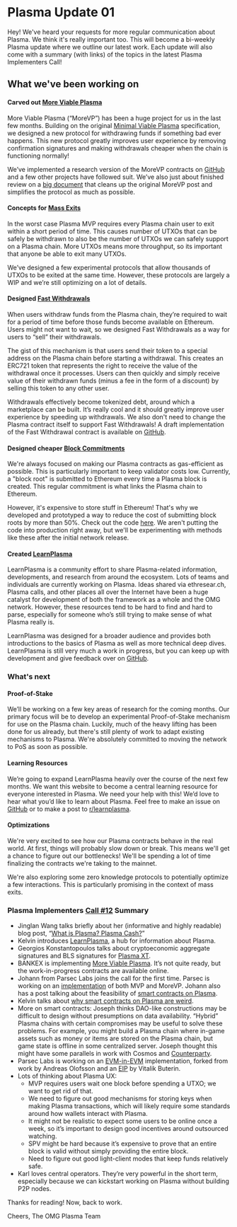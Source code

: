 # Plasma Update 01

Hey! We've heard your requests for more regular communication about Plasma. We think it's really important too. This will become a bi-weekly Plasma update where we outline our latest work. Each update will also come with a summary \(with links\) of the topics in the latest Plasma Implementers Call!

## What we've been working on

#### Carved out [More Viable Plasma](https://ethresear.ch/t/more-viable-plasma/2160)

More Viable Plasma \(“MoreVP”\) has been a huge project for us in the last few months. Building on the original [Minimal Viable Plasma](https://ethresear.ch/t/minimal-viable-plasma/426) specification, we designed a new protocol for withdrawing funds if something bad ever happens. This new protocol greatly improves user experience by removing confirmation signatures and making withdrawals cheaper when the chain is functioning normally!

We’ve implemented a research version of the MoreVP contracts on [GitHub](https://github.com/omisego/plasma-contracts/tree/dev-morevp) and a few other projects have followed suit. We’ve also just about finished review on a [big document](https://github.com/omisego/research/pull/44) that cleans up the original MoreVP post and simplifies the protocol as much as possible.

#### Concepts for [Mass Exits](https://ethresear.ch/t/proving-utxo-sum-validity-for-mass-exits/2023)

In the worst case Plasma MVP requires every Plasma chain user to exit within a short period of time. This causes number of UTXOs that can be safely be withdrawn to also be the number of UTXOs we can safely support on a Plasma chain. More UTXOs means more throughput, so its important that anyone be able to exit many UTXOs.

We’ve designed a few experimental protocols that allow thousands of UTXOs to be exited at the same time. However, these protocols are largely a WIP and we’re still optimizing on a lot of details.

#### Designed [Fast Withdrawals](https://ethresear.ch/t/simple-fast-withdrawals/2128)

When users withdraw funds from the Plasma chain, they’re required to wait for a period of time before those funds become available on Ethereum. Users might not want to wait, so we designed Fast Withdrawals as a way for users to “sell” their withdrawals.

The gist of this mechanism is that users send their token to a special address on the Plasma chain before starting a withdrawal. This creates an ERC721 token that represents the right to receive the value of the withdrawal once it processes. Users can then quickly and simply receive value of their withdrawn funds \(minus a fee in the form of a discount\) by selling this token to any other user.

Withdrawals effectively become tokenized debt, around which a marketplace can be built. It’s really cool and it should greatly improve user experience by speeding up withdrawals. We also don't need to change the Plasma contract itself to support Fast Withdrawals! A draft implementation of the Fast Withdrawal contract is available on [GitHub](https://github.com/kfichter/contract-drafts/blob/master/FastWithdrawal.sol).

#### Designed cheaper [Block Commitments](https://ethresear.ch/t/double-batched-merkle-log-accumulators-for-efficient-plasma-commitments/2313)

We're always focused on making our Plasma contracts as gas-efficient as possible. This is particularly important to keep validator costs low. Currently, a "block root" is submitted to Ethereum every time a Plasma block is created. This regular commitment is what links the Plasma chain to Ethereum.

However, it's expensive to store stuff in Ethereum! That's why we developed and prototyped a way to reduce the cost of submitting block roots by more than 50%. Check out the code [here](https://github.com/kfichter/contract-drafts/blob/master/MMRStorage.sol). We aren't putting the code into production right away, but we'll be experimenting with methods like these after the initial network release.

#### Created [LearnPlasma](https://www.learnplasma.org/)

LearnPlasma is a community effort to share Plasma-related information, developments, and research from around the ecosystem. Lots of teams and individuals are currently working on Plasma. Ideas shared via ethresear.ch, Plasma calls, and other places all over the Internet have been a huge catalyst for development of both the framework as a whole and the OMG network. However, these resources tend to be hard to find and hard to parse, especially for someone who’s still trying to make sense of what Plasma really is.

LearnPlasma was designed for a broader audience and provides both introductions to the basics of Plasma as well as more technical deep dives. LearnPlasma is still very much a work in progress, but you can keep up with development and give feedback over on [GitHub](https://github.com/ethsociety/learn-plasma).

### What's next

#### Proof-of-Stake

We’ll be working on a few key areas of research for the coming months. Our primary focus will be to develop an experimental Proof-of-Stake mechanism for use on the Plasma chain. Luckily, much of the heavy lifting has been done for us already, but there's still plenty of work to adapt existing mechanisms to Plasma. We're absolutely committed to moving the network to PoS as soon as possible.

#### Learning Resources

We’re going to expand LearnPlasma heavily over the course of the next few months. We want this website to become a central learning resource for everyone interested in Plasma. We need your help with this! We’d love to hear what you’d like to learn about Plasma. Feel free to make an issue on [GitHub](https://github.com/ethsociety/learn-plasma/issues) or to make a post to [r/learnplasma](https://reddit.com/r/learnplasma).

#### Optimizations

We're very excited to see how our Plasma contracts behave in the real world. At first, things will probably slow down or break. This means we'll get a chance to figure out our bottlenecks! We'll be spending a lot of time finalizing the contracts we're taking to the mainnet.

We're also exploring some zero knowledge protocols to potentially optimize a few interactions. This is particularly promising in the context of mass exits.

### Plasma Implementers [Call \#12](https://www.youtube.com/watch?v=Wbnr-9euMic) Summary

* Jinglan Wang talks briefly about her \(informative and highly readable\) blog post, “[What is Plasma? Plasma Cash?](https://medium.com/crypto-economics/what-is-plasma-plasma-cash-6fbbef784a)”
* Kelvin introduces [LearnPlasma](https://www.learnplasma.org/), a hub for information about Plasma.
* Georgios Konstantopoulos talks about cryptoeconomic aggregate signatures and BLS signatures for [Plasma XT](https://ethresear.ch/t/cryptoeconomic-signature-aggregation/1659).
* BANKEX is implementing [More Viable Plasma](https://github.com/BANKEX/PlasmaParentContract). It’s not quite ready, but the work-in-progress contracts are available online.
* Johann from Parsec Labs joins the call for the first time. Parsec is working on an [implementation](https://github.com/parsec-labs/parsec-contracts) of both MVP and MoreVP. Johann also has a post talking about the feasibility of [smart contracts on Plasma](https://ethresear.ch/t/why-smart-contracts-are-not-feasible-on-plasma/2598).
* Kelvin talks about [why smart contracts on Plasma are weird](https://medium.com/@kelvinfichter/why-is-evm-on-plasma-hard-bf2d99c48df7).
* More on smart contracts: Joseph thinks DAO-like constructions may be difficult to design without presumptions on data availability. “Hybrid” Plasma chains with certain compromises may be useful to solve these problems. For example, you might build a Plasma chain where in-game assets such as money or items are stored on the Plasma chain, but game state is offline in some centralized server. Joseph thought this might have some parallels in work with Cosmos and [Counterparty](https://counterparty.io/).
* Parsec Labs is working on an [EVM-in-EVM](https://github.com/parsec-labs/solevm-truffle) implementation, forked from work by Andreas Olofsson and an [EIP](https://github.com/ethereum/EIPs/issues/726) by Vitalik Buterin.
* Lots of thinking about Plasma UX:
  * MVP requires users wait one block before spending a UTXO; we want to get rid of that.
  * We need to figure out good mechanisms for storing keys when making Plasma transactions, which will likely require some standards around how wallets interact with Plasma.
  * It might not be realistic to expect some users to be online once a week, so it’s important to design good incentives around outsourced watching.
  * SPV might be hard because it’s expensive to prove that an entire block is valid without simply providing the entire block.
  * Need to figure out good light-client modes that keep funds relatively safe.
* Karl loves central operators. They’re very powerful in the short term, especially because we can kickstart working on Plasma without building P2P nodes.

Thanks for reading! Now, back to work.

Cheers, The OMG Plasma Team
